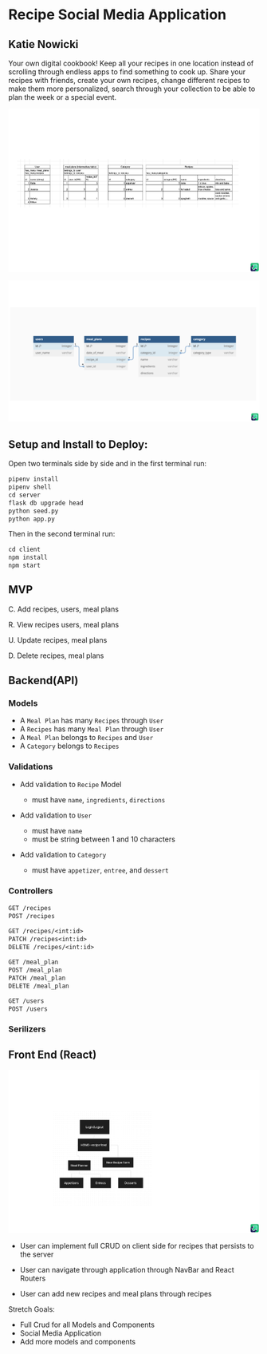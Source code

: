 # Recipe Social Media Application 
## Katie Nowicki


Your own digital cookbook! Keep all your recipes in one location instead of scrolling through endless apps to find something to cook up. Share your recipes with friends, create your own recipes, change different recipes to make them more personalized, search through your collection to be able to plan the week or a special event. 

![domain model](<capstone images - Imgur (1).png>)

![erd](<capstone images - Imgur (2).png>)


## Setup and Install to Deploy:


Open two terminals side by side and in the first terminal run:
```
pipenv install 
pipenv shell
cd server
flask db upgrade head 
python seed.py 
python app.py
```
Then in the second terminal run:
```
cd client 
npm install 
npm start 
```

## MVP 

C. Add recipes, users, meal plans 

R. View recipes users, meal plans

U. Update recipes, meal plans 

D. Delete recipes, meal plans

## Backend(API) 

### Models 
- A `Meal Plan` has many `Recipes` through `User`
- A `Recipes` has many `Meal Plan` through `User`
- A `Meal Plan` belongs to `Recipes` and `User`
- A `Category` belongs to `Recipes`

### Validations 
- Add validation to `Recipe` Model
    - must have `name`, `ingredients`, `directions`

- Add validation to `User`
    - must have `name` 
    - must be string between 1 and 10 characters

- Add validation to `Category` 
    - must have `appetizer`, `entree`, and `dessert` 

### Controllers 

```
GET /recipes
POST /recipes 
```
```
GET /recipes/<int:id>
PATCH /recipes<int:id>
DELETE /recipes/<int:id>
```
```
GET /meal_plan
POST /meal_plan 
PATCH /meal_plan 
DELETE /meal_plan 
``` 
```
GET /users
POST /users
```

### Serilizers 

## Front End (React)
![component tree](<capstone images - Imgur.png>)

- User can implement full CRUD on client side for recipes that persists to the server

- User can navigate through application through NavBar and React Routers 

- User can add new recipes and meal plans through recipes 












Stretch Goals:

- Full Crud for all Models and Components
- Social Media Application 
- Add more models and components



